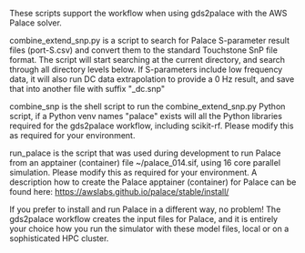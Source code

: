 These scripts support the workflow when using gds2palace with the AWS Palace solver.

combine_extend_snp.py is a script to search for Palace S-parameter result files (port-S.csv) and convert them to the standard Touchstone SnP file format. The script will start searching at the current directory, and search through all directory levels below. If S-parameters include low frequency data, it will also run DC data extrapolation to provide a 0 Hz result, and save that into another file with suffix "_dc.snp"

combine_snp is the shell script to run the combine_extend_snp.py Python script, if a Python venv names "palace" exists will all the Python libraries required for the gds2palace workflow, including scikit-rf. Please modify this as required for your environment.

run_palace is the script that was used during development to run Palace from an apptainer (container) file ~/palace_014.sif, using 16 core parallel simulation. Please modify this as required for your environment. A description how to create the Palace apptainer (container) for Palace can be found here: https://awslabs.github.io/palace/stable/install/

If you prefer to install and run Palace in a different way, no problem! The gds2palace workflow creates the input files for Palace, and it is entirely your choice how you run the simulator with these model files, local or on a sophisticated HPC cluster.